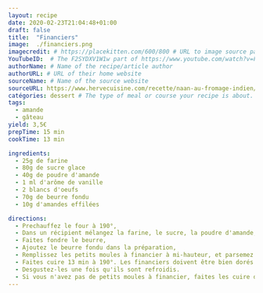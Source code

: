 ```yaml
---
layout: recipe
date: 2020-02-23T21:04:48+01:00
draft: false    
title:  "Financiers"
image:  ./financiers.png 
imagecredit: # https://placekitten.com/600/800 # URL to image source page, website, or creator
YouTubeID:  # The F2SYDXV1W1w part of https://www.youtube.com/watch?v=F2SYDXV1W1w
authorName: # Name of the recipe/article author
authorURL: # URL of their home website
sourceName: # Name of the source website
sourceURL: https://www.hervecuisine.com/recette/naan-au-fromage-indien/
catégories: dessert # The type of meal or course your recipe is about. For example: "dinner", "entree", or "dessert".
tags:
  - amande
  - gâteau
yield: 3,5€ 
prepTime: 15 min
cookTime: 13 min

ingredients:
  - 25g de farine
  - 80g de sucre glace
  - 40g de poudre d'amande
  - 1 ml d'arôme de vanille
  - 2 blancs d'oeufs
  - 70g de beurre fondu
  - 10g d'amandes effilées

directions:
  - Prechauffez le four à 190°,
  - Dans un récipient mélangez la farine, le sucre, la poudre d'amande, les blancs d'oeufs et l'arôme de vanille, 
  - Faites fondre le beurre,
  - Ajoutez le beurre fondu dans la préparation,
  - Remplissez les petits moules à financier à mi-hauteur, et parsemez d'amandes effilées,
  - Faites cuire 13 min à 190°. Les financiers doivent être bien dorés. 
  - Desgustez-les une fois qu'ils sont refroidis. 
  - Si vous n'avez pas de petits moules à financier, faites les cuire dans un moule à gateau (le plut petit possible), ça marche aussi. Il faut juste le laisser cuire quelques minutes supplémentaires.  
---
```

